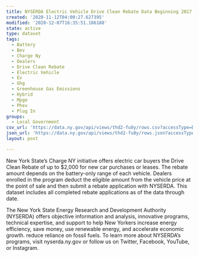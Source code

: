```yaml
---
title: NYSERDA Electric Vehicle Drive Clean Rebate Data Beginning 2017
created: '2020-11-12T04:00:27.627395'
modified: '2020-12-07T16:35:51.186188'
state: active
type: dataset
tags:
  - Battery
  - Bev
  - Charge Ny
  - Dealers
  - Drive Clean Rebate
  - Electric Vehicle
  - Ev
  - Ghg
  - Greenhouse Gas Emissions
  - Hybrid
  - Mpge
  - Phev
  - Plug In
groups:
  - Local Government
csv_url: 'https://data.ny.gov/api/views/thd2-fu8y/rows.csv?accessType=DOWNLOAD'
json_url: 'https://data.ny.gov/api/views/thd2-fu8y/rows.json?accessType=DOWNLOAD'
layout: post

---
```

New York State’s Charge NY initiative offers electric car buyers the Drive Clean Rebate of up to $2,000 for new car purchases or leases. The rebate amount depends on the battery-only range of each vehicle. Dealers enrolled in the program deduct the eligible amount from the vehicle price at the point of sale and then submit a rebate application with NYSERDA. This dataset includes all completed rebate applications as of the data through date. 

The New York State Energy Research and Development Authority (NYSERDA) offers objective information and analysis, innovative programs, technical expertise, and support to help New Yorkers increase energy efficiency, save money, use renewable energy, and accelerate economic growth. reduce reliance on fossil fuels. To learn more about NYSERDA’s programs, visit nyserda.ny.gov or follow us on Twitter, Facebook, YouTube, or Instagram.

